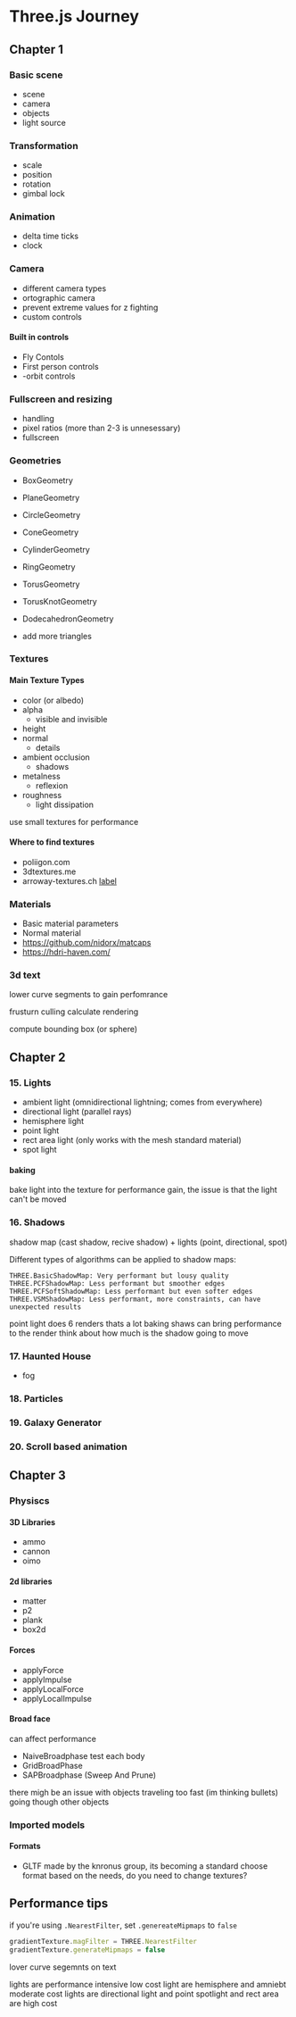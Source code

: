# Three.js Journey

## Chapter 1

### Basic scene

- scene
- camera
- objects
- light source

### Transformation

- scale
- position
- rotation
- gimbal lock

### Animation

- delta time ticks
- clock

### Camera

- different camera types
- ortographic camera
- prevent extreme values for z fighting
- custom controls

#### Built in controls

- Fly Contols
- First person controls
- -orbit controls


### Fullscreen and resizing

- handling 
- pixel ratios (more than 2-3 is unnesessary)
- fullscreen

### Geometries

- BoxGeometry
- PlaneGeometry
- CircleGeometry
- ConeGeometry
- CylinderGeometry
- RingGeometry
- TorusGeometry
- TorusKnotGeometry
- DodecahedronGeometry

- add more triangles

### Textures

#### Main Texture Types

- color (or albedo)
- alpha
  - visible and invisible
- height
- normal
  - details
- ambient occlusion
  - shadows
- metalness
  - reflexion
- roughness
  - light dissipation

use small textures for performance

#### Where to find textures

- poliigon.com
- 3dtextures.me
- arroway-textures.ch
[label](https://www.adobe.com/products/substance3d-designer.html)

### Materials

- Basic material parameters
- Normal material
- https://github.com/nidorx/matcaps
- https://hdri-haven.com/

### 3d text

lower curve segments to gain perfomrance

frusturn culling calculate rendering

compute bounding box (or sphere)



## Chapter 2

### 15. Lights

- ambient light (omnidirectional lightning; comes from everywhere)
- directional light (parallel rays)
- hemisphere light
- point light
- rect area light (only works with the mesh standard material)
- spot light

#### baking

bake light into the texture for performance gain, the issue is that the light can't be moved

### 16. Shadows

shadow map (cast shadow, recive shadow) + lights (point, directional, spot)

Different types of algorithms can be applied to shadow maps:

    THREE.BasicShadowMap: Very performant but lousy quality
    THREE.PCFShadowMap: Less performant but smoother edges
    THREE.PCFSoftShadowMap: Less performant but even softer edges
    THREE.VSMShadowMap: Less performant, more constraints, can have unexpected results

point light does 6 renders thats a lot
baking shaws can bring performance to the render
think about how much is the shadow going to move

### 17. Haunted House

- fog
### 18. Particles

### 19. Galaxy Generator

### 20. Scroll based animation

## Chapter 3

### Physiscs

#### 3D Libraries
- ammo
- cannon
- oimo

#### 2d libraries

- matter
- p2
- plank
- box2d

#### Forces

- applyForce
- applyImpulse
- applyLocalForce
- applyLocalImpulse

#### Broad face 
can affect performance
- NaiveBroadphase test each body
- GridBroadPhase
- SAPBroadphase (Sweep And Prune)

there migh be an issue with objects traveling too fast (im thinking bullets) going though other objects

### Imported models

#### Formats

- GLTF
made by the knronus group, its becoming a standard
choose format based on the needs, do you need to change textures? 

## Performance tips

if you're using `.NearestFilter`, set `.genereateMipmaps` to `false`

``` javascript
gradientTexture.magFilter = THREE.NearestFilter
gradientTexture.generateMipmaps = false
```

lover curve segemnts on text

lights are performance intensive 
low cost light are hemisphere and amniebt
moderate cost lights are directional light and point
spotlight and rect area are high cost